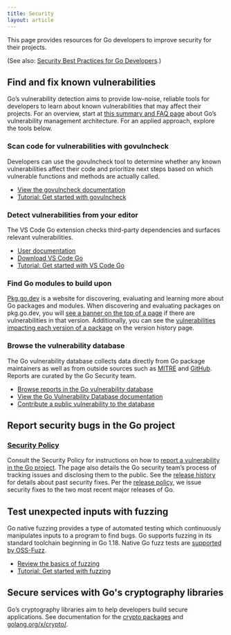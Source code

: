 ```yaml
---
title: Security
layout: article
---
```


This page provides resources for Go developers to improve security for their
projects.

(See also: [Security Best Practices for Go Developers](https://go.dev/security/best-practices).)

## Find and fix known vulnerabilities

Go’s vulnerability detection aims to provide low-noise, reliable tools for
developers to learn about known vulnerabilities that may affect their projects.
For an overview, start at [this summary and FAQ page](https://go.dev/security/vuln)
about Go’s vulnerability management architecture. For an applied approach,
explore the tools below.

### Scan code for vulnerabilities with govulncheck

Developers can use the govulncheck tool to determine whether any known
vulnerabilities affect their code and prioritize next steps based on which vulnerable
functions and methods are actually called.

- [View the govulncheck documentation](https://pkg.go.dev/golang.org/x/vuln/cmd/govulncheck)
- [Tutorial: Get started with govulncheck](https://go.dev/doc/tutorial/govulncheck)

### Detect vulnerabilities from your editor

The VS Code Go extension checks third-party dependencies and surfaces relevant vulnerabilities.

- [User documentation](https://go.dev/security/vuln/editor)
- [Download VS Code Go](https://marketplace.visualstudio.com/items?itemName=golang.go)
- [Tutorial: Get started with VS Code Go](https://go.dev/doc/tutorial/govulncheck-ide)

### Find Go modules to build upon

[Pkg.go.dev](https://pkg.go.dev/) is a website for discovering, evaluating and
learning more about Go packages and modules. When discovering and evaluating
packages on pkg.go.dev, you will
[see a banner on the top of a page](https://pkg.go.dev/golang.org/x/text@v0.3.7/language)
if there are vulnerabilities in that version. Additionally, you can see the
[vulnerabilities impacting each version of a package](https://pkg.go.dev/golang.org/x/text@v0.3.7/language?tab=versions)
on the version history page.

### Browse the vulnerability database

The Go vulnerability database collects data directly from Go package
maintainers as well as from outside sources such as [MITRE](https://www.cve.org/) and [GitHub](https://github.com/). Reports
are curated by the Go Security team.

- [Browse reports in the Go vulnerability database](https://pkg.go.dev/vuln/)
- [View the Go Vulnerability Database documentation](https://go.dev/security/vuln/database)
- [Contribute a public vulnerability to the database](https://go.dev/s/vulndb-report-new)


## Report security bugs in the Go project

### [Security Policy](https://go.dev/security/policy)

Consult the Security Policy for instructions on how to
[report a vulnerability in the Go project](https://go.dev/security/policy#reporting-a-security-bug).
The page also details the Go security team’s process of tracking issues and
disclosing them to the public. See the
[release history](https://go.dev/doc/devel/release) for details about past security
fixes. Per the [release policy](https://go.dev/doc/devel/release#policy),
we issue security fixes to the two most recent major releases of Go.

## Test unexpected inputs with fuzzing

Go native fuzzing provides a type of automated testing which continuously
manipulates inputs to a program to find bugs. Go supports fuzzing in its
standard toolchain beginning in Go 1.18.  Native Go fuzz tests are
[supported by OSS-Fuzz](https://google.github.io/oss-fuzz/getting-started/new-project-guide/go-lang/#native-go-fuzzing-support).

- [Review the basics of fuzzing](https://go.dev/security/fuzz)
- [Tutorial: Get started with fuzzing](https://go.dev/doc/tutorial/fuzz)

## Secure services with Go's cryptography libraries

Go’s cryptography libraries aim to help developers build secure applications.
See documentation for the [crypto packages](https://pkg.go.dev/golang.org/x/crypto)
and [golang.org/x/crypto/](https://pkg.go.dev/golang.org/x/crypto).

